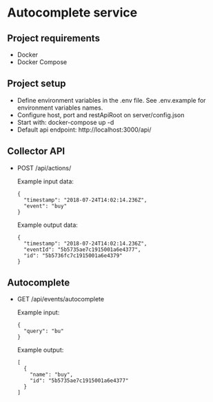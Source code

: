 # Autocomplete service

## Project requirements
- Docker
- Docker Compose

## Project setup

- Define environment variables in the .env file. See .env.example for environment variables names.
- Configure host, port and restApiRoot on server/config.json
- Start with: docker-compose up -d
- Default api endpoint: http://localhost:3000/api/

## Collector API

- POST /api/actions/

  Example input data:

  ```
  {
    "timestamp": "2018-07-24T14:02:14.236Z",
    "event": "buy"
  }
  ```

  Example output data:

  ```
  {
    "timestamp": "2018-07-24T14:02:14.236Z",
    "eventId": "5b5735ae7c1915001a6e4377",
    "id": "5b5736fc7c1915001a6e4379"
  }
  ```

## Autocomplete

- GET /api/events/autocomplete

  Example input:

  ```
  {
    "query": "bu"
  }
  ```

  Example output:

  ```
  [
    {
      "name": "buy",
      "id": "5b5735ae7c1915001a6e4377"
    }
  ]
  ```